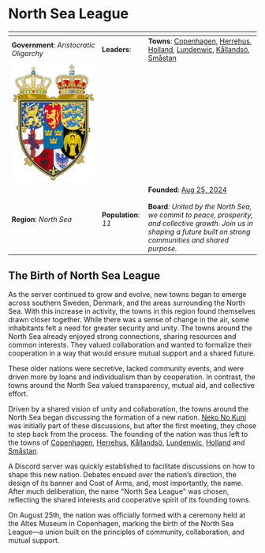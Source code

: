 # North Sea League

<table data-view="cards"><thead><tr><th></th><th></th><th></th></tr></thead><tbody><tr><td><strong>Government</strong>: <em>Aristocratic Oligarchy</em></td><td><strong>Leaders</strong>: </td><td><strong>Towns</strong>: <a href="../../towns/denmark-region/copenhagen.md">Copenhagen</a>, <a href="../../towns/norway-region/herrehus.md">Herrehus</a>, <a href="../../towns/other-regions/amsterdam.md">Holland</a>, <a href="../../towns/british-isles-region/lundenwic.md">Lundenwic</a>, <a href="../../towns/sweden-region/kallandso.md">Kållandsö</a>, <a href="../../towns/sweden-region/smastan-knapplann.md">Småstan</a></td></tr><tr><td><img src="../../../../.gitbook/assets/North_Sea_League.png" alt="" data-size="original"></td><td></td><td></td></tr><tr><td><strong>Region</strong>: <em>North Sea</em></td><td><strong>Population</strong>: <em>11</em></td><td><strong>Founded</strong>: <a href="../../../../misc/server-dates/august-24.md#aug-25">Aug 25, 2024</a><br><br><strong>Board</strong><em>: United by the North Sea, we commit to peace, prosperity, and collective growth. Join us in shaping a future built on strong communities and shared purpose.</em></td></tr></tbody></table>

## The Birth of North Sea League

As the server continued to grow and evolve, new towns began to emerge across southern Sweden, Denmark, and the areas surrounding the North Sea. With this increase in activity, the towns in this region found themselves drawn closer together. While there was a sense of change in the air, some inhabitants felt a need for greater security and unity. The towns around the North Sea already enjoyed strong connections, sharing resources and common interests. They valued collaboration and wanted to formalize their cooperation in a way that would ensure mutual support and a shared future.

These older nations were secretive, lacked community events, and were driven more by loans and individualism than by cooperation. In contrast, the towns around the North Sea valued transparency, mutual aid, and collective effort.

Driven by a shared vision of unity and collaboration, the towns around the North Sea began discussing the formation of a new nation. [Neko No Kuni ](../../towns/other-regions/neko-no-kuni.md)was initially part of these discussions, but after the first meeting, they chose to step back from the process. The founding of the nation was thus left to the towns of [Copenhagen](../../towns/denmark-region/copenhagen-1.md), [Herrehus](../../towns/norway-region/herrehus.md), [Kållandsö](../../towns/sweden-region/kallandso.md), [Lundenwic](../../towns/british-isles-region/lundenwic.md), [Holland](../../towns/other-regions/amsterdam.md) and [Småstan](../../towns/sweden-region/smastan-knapplann.md).

A Discord server was quickly established to facilitate discussions on how to shape this new nation. Debates ensued over the nation’s direction, the design of its banner and Coat of Arms, and, most importantly, the name. After much deliberation, the name "North Sea League" was chosen, reflecting the shared interests and cooperative spirit of its founding towns.

On August 25th, the nation was officially formed with a ceremony held at the Altes Museum in Copenhagen, marking the birth of the North Sea League—a union built on the principles of community, collaboration, and mutual support.
